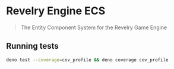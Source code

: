 # Revelry Engine ECS
> The Entity Component System for the Revelry Game Engine


## Running tests

```sh
deno test --coverage=cov_profile && deno coverage cov_profile
```